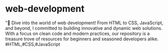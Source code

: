 # web-development
"🚀 Dive into the world of web development! From HTML to CSS, JavaScript, and beyond, I committed to building innovative and dynamic web solutions.  With a focus on clean code and modern practices, our repository is a treasure trove of resources for beginners and seasoned developers alike. #HTML,#CSS,#JavaScript
